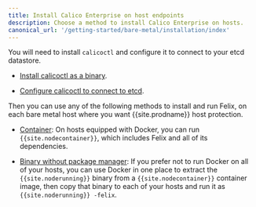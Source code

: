 ```yaml
---
title: Install Calico Enterprise on host endpoints
description: Choose a method to install Calico Enterprise on hosts.
canonical_url: '/getting-started/bare-metal/installation/index'
---
```


You will need to install `calicoctl` and configure it to connect to your etcd datastore.

-  [Install calicoctl as a binary](../../clis/calicoctl/install#install-calicoctl-as-a-binary-on-a-single-host).

-  [Configure calicoctl to connect to etcd](../../clis/calicoctl/configure/etcd).

Then you can use any of the following methods to install and run Felix, on each bare metal
host where you want {{site.prodname}} host protection.

- [Container](container): On hosts equipped with Docker, you can run `{{site.nodecontainer}}`,
  which includes Felix and all of its dependencies.

- [Binary without package manager](binary): If you prefer not to run Docker on all of your
  hosts, you can use Docker in one place to extract the `{{site.noderunning}}` binary from a
  `{{site.nodecontainer}}` container image, then copy that binary to each of your hosts and
  run it as `{{site.noderunning}} -felix`.
